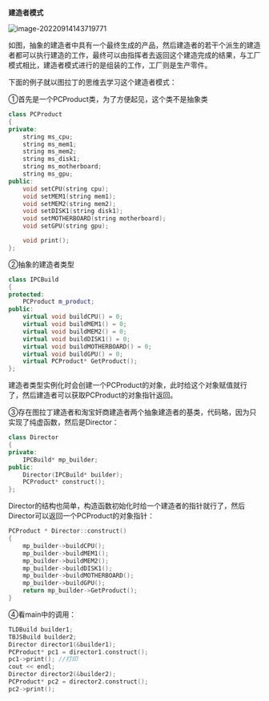 **建造者模式**

![image-20220914143719771](E:\scr\image-20220914143719771.png)

如图，抽象的建造者中具有一个最终生成的产品，然后建造者的若干个派生的建造者都可以执行建造的工作，最终可以由指挥者去返回这个建造完成的结果，与工厂模式相比，建造者模式进行的是组装的工作，工厂则是生产零件。

下面的例子就以图拉丁的思维去学习这个建造者模式：

①首先是一个PCProduct类，为了方便起见，这个类不是抽象类

```c++
class PCProduct
{
private:
	string ms_cpu;
	string ms_mem1;
	string ms_mem2;
	string ms_disk1;
	string ms_motherboard;
	string ms_gpu;
public:
	void setCPU(string cpu);
	void setMEM1(string mem1);
	void setMEM2(string mem2);
	void setDISK1(string disk1);
	void setMOTHERBOARD(string motherboard);
	void setGPU(string gpu);

	void print();
};
```

②抽象的建造者类型

```c++
class IPCBuild
{
protected:
	PCProduct m_product;
public:
	virtual void buildCPU() = 0;
	virtual void buildMEM1() = 0;
	virtual void buildMEM2() = 0;
	virtual void buildDISK1() = 0;
	virtual void buildMOTHERBOARD() = 0;
	virtual void buildGPU() = 0;
	virtual PCProduct* GetProduct();
};
```

建造者类型实例化时会创建一个PCProduct的对象，此时给这个对象赋值就行了，然后建造者可以获取PCProduct的对象指针返回。

③存在图拉丁建造者和淘宝奸商建造者两个抽象建造者的基类，代码略，因为只实现了纯虚函数，然后是Director：

```c++
class Director
{
private:
	IPCBuild* mp_builder;
public:
	Director(IPCBuild* builder);
	PCProduct* construct();
};
```

Director的结构也简单，构造函数初始化时给一个建造者的指针就行了，然后Director可以返回一个PCProduct的对象指针：

```c++
PCProduct * Director::construct()
{
	mp_builder->buildCPU();
	mp_builder->buildMEM1();
	mp_builder->buildMEM2();
	mp_builder->buildDISK1();
	mp_builder->buildMOTHERBOARD();
	mp_builder->buildGPU();
	return mp_builder->GetProduct();
}
```

④看main中的调用：

```c++
TLDBuild builder1;
TBJSBuild builder2;
Director director1(&builder1);
PCProduct* pc1 = director1.construct();
pc1->print(); //打印
cout << endl;
Director director2(&builder2);
PCProduct* pc2 = director2.construct();
pc2->print();
```


